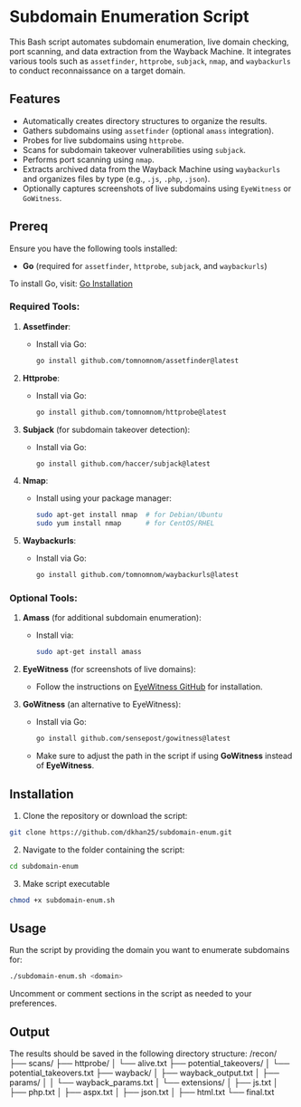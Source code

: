 # Subdomain Enumeration Script

This Bash script automates subdomain enumeration, live domain checking, port scanning, and data extraction from the Wayback Machine. It integrates various tools such as `assetfinder`, `httprobe`, `subjack`, `nmap`, and `waybackurls` to conduct reconnaissance on a target domain.

## Features

- Automatically creates directory structures to organize the results.
- Gathers subdomains using `assetfinder` (optional `amass` integration).
- Probes for live subdomains using `httprobe`.
- Scans for subdomain takeover vulnerabilities using `subjack`.
- Performs port scanning using `nmap`.
- Extracts archived data from the Wayback Machine using `waybackurls` and organizes files by type (e.g., `.js`, `.php`, `.json`).
- Optionally captures screenshots of live subdomains using `EyeWitness` or `GoWitness`.

## Prereq

Ensure you have the following tools installed:

- **Go** (required for `assetfinder`, `httprobe`, `subjack`, and `waybackurls`)

To install Go, visit: [Go Installation](https://golang.org/dl/)

### **Required Tools**:

1. **Assetfinder**:
   - Install via Go:
     ```bash
     go install github.com/tomnomnom/assetfinder@latest
     ```

2. **Httprobe**:
   - Install via Go:
     ```bash
     go install github.com/tomnomnom/httprobe@latest
     ```

3. **Subjack** (for subdomain takeover detection):
   - Install via Go:
     ```bash
     go install github.com/haccer/subjack@latest
     ```

4. **Nmap**:
   - Install using your package manager:
     ```bash
     sudo apt-get install nmap  # for Debian/Ubuntu
     sudo yum install nmap      # for CentOS/RHEL
     ```

5. **Waybackurls**:
   - Install via Go:
     ```bash
     go install github.com/tomnomnom/waybackurls@latest
     ```

### **Optional Tools**:

1. **Amass** (for additional subdomain enumeration):
   - Install via:
     ```bash
     sudo apt-get install amass
     ```

2. **EyeWitness** (for screenshots of live domains):
   - Follow the instructions on [EyeWitness GitHub](https://github.com/FortyNorthSecurity/EyeWitness) for installation.

3. **GoWitness** (an alternative to EyeWitness):
   - Install via Go:
     ```bash
     go install github.com/sensepost/gowitness@latest
     ```

   - Make sure to adjust the path in the script if using **GoWitness** instead of **EyeWitness**.

## Installation

1. Clone the repository or download the script:

```bash
git clone https://github.com/dkhan25/subdomain-enum.git
```
2. Navigate to the folder containing the script:

```bash
cd subdomain-enum
````
3. Make script executable

```bash
chmod +x subdomain-enum.sh
```
## Usage

Run the script by providing the domain you want to enumerate subdomains for:
```bash
./subdomain-enum.sh <domain>
```

Uncomment or comment sections in the script as needed to your preferences.

## Output
The results should be saved in the following directory structure:
<domain>/recon/
  ├── scans/
  ├── httprobe/
  │   └── alive.txt
  ├── potential_takeovers/
  │   └── potential_takeovers.txt
  ├── wayback/
  │   ├── wayback_output.txt
  │   ├── params/
  │   │   └── wayback_params.txt
  │   └── extensions/
  │       ├── js.txt
  │       ├── php.txt
  │       ├── aspx.txt
  │       ├── json.txt
  │       ├── html.txt
  └── final.txt
